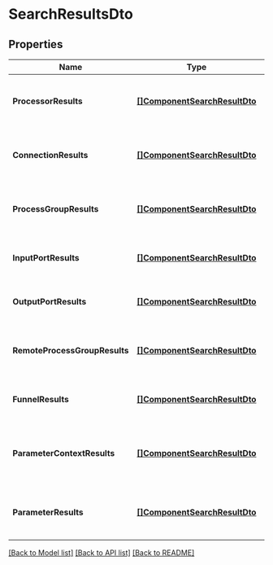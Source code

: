# SearchResultsDto

## Properties
Name | Type | Description | Notes
------------ | ------------- | ------------- | -------------
**ProcessorResults** | [**[]ComponentSearchResultDto**](ComponentSearchResultDTO.md) | The processors that matched the search. | [optional] [default to null]
**ConnectionResults** | [**[]ComponentSearchResultDto**](ComponentSearchResultDTO.md) | The connections that matched the search. | [optional] [default to null]
**ProcessGroupResults** | [**[]ComponentSearchResultDto**](ComponentSearchResultDTO.md) | The process groups that matched the search. | [optional] [default to null]
**InputPortResults** | [**[]ComponentSearchResultDto**](ComponentSearchResultDTO.md) | The input ports that matched the search. | [optional] [default to null]
**OutputPortResults** | [**[]ComponentSearchResultDto**](ComponentSearchResultDTO.md) | The output ports that matched the search. | [optional] [default to null]
**RemoteProcessGroupResults** | [**[]ComponentSearchResultDto**](ComponentSearchResultDTO.md) | The remote process groups that matched the search. | [optional] [default to null]
**FunnelResults** | [**[]ComponentSearchResultDto**](ComponentSearchResultDTO.md) | The funnels that matched the search. | [optional] [default to null]
**ParameterContextResults** | [**[]ComponentSearchResultDto**](ComponentSearchResultDTO.md) | The parameter contexts that matched the search. | [optional] [default to null]
**ParameterResults** | [**[]ComponentSearchResultDto**](ComponentSearchResultDTO.md) | The parameters that matched the search. | [optional] [default to null]

[[Back to Model list]](../pkg/nifi/README.md#documentation-for-models) [[Back to API list]](../pkg/nifi/README.md#documentation-for-api-endpoints) [[Back to README]](../pkg/nifi/README.md)


